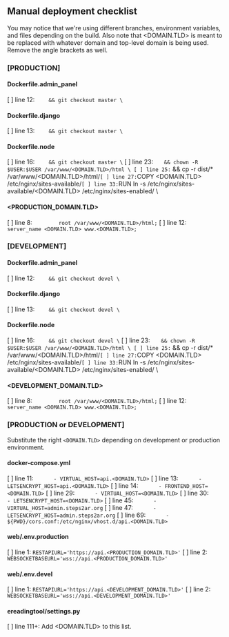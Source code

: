 ## Manual deployment checklist
You may notice that we're using different branches, environment variables, and files
depending on the build. Also note that <DOMAIN.TLD> is meant to be replaced with 
whatever domain and top-level domain is being used. Remove the angle brackets as well.


### [PRODUCTION]

#### Dockerfile.admin_panel
[ ] line 12: `    && git checkout master \`

#### Dockerfile.django
[ ] line 13: `    && git checkout master \`
 
#### Dockerfile.node
[ ] line 16: `    && git checkout master \`
[ ] line 23: `    && chown -R $USER:$USER /var/www/<DOMAIN.TLD>/html \
[ ] line 25: `    && cp -r dist/* /var/www/<DOMAIN.TLD>/html/`
[ ] line 27: `COPY <DOMAIN.TLD> /etc/nginx/sites-available/`
[ ] line 33: `RUN ln -s /etc/nginx/sites-available/<DOMAIN.TLD> /etc/nginx/sites-enabled/ \

#### <PRODUCTION_DOMAIN.TLD>
[ ] line 8:  `        root /var/www/<DOMAIN.TLD>/html;`
[ ] line 12: `        server_name <DOMAIN.TLD> www.<DOMAIN.TLD>;`


### [DEVELOPMENT]

#### Dockerfile.admin_panel
[ ] line 12: `    && git checkout devel \`

#### Dockerfile.django
[ ] line 13: `    && git checkout devel \`

#### Dockerfile.node
[ ] line 16: `    && git checkout devel \`
[ ] line 23: `    && chown -R $USER:$USER /var/www/<DOMAIN.TLD>/html \
[ ] line 25: `    && cp -r dist/* /var/www/<DOMAIN.TLD>/html/`
[ ] line 27: `COPY <DOMAIN.TLD> /etc/nginx/sites-available/`
[ ] line 33: `RUN ln -s /etc/nginx/sites-available/<DOMAIN.TLD> /etc/nginx/sites-enabled/ \

#### <DEVELOPMENT_DOMAIN.TLD>
[ ] line 8:  `        root /var/www/<DOMAIN.TLD>/html;`
[ ] line 12: `        server_name <DOMAIN.TLD> www.<DOMAIN.TLD>;`

### [PRODUCTION or DEVELOPMENT]
Substitute the right `<DOMAIN.TLD>` depending on development or production environment.

#### docker-compose.yml
[ ] line 11: `      - VIRTUAL_HOST=api.<DOMAIN.TLD>`
[ ] line 13: `      - LETSENCRYPT_HOST=api.<DOMAIN.TLD>`
[ ] line 14: `      - FRONTEND_HOST=<DOMAIN.TLD>`
[ ] line 29: `      - VIRTUAL_HOST=<DOMAIN.TLD>`
[ ] line 30: `      - LETSENCRYPT_HOST=<DOMAIN.TLD>`
[ ] line 45: `      - VIRTUAL_HOST=admin.steps2ar.org`
[ ] line 47: `      - LETSENCRYPT_HOST=admin.steps2ar.org`
[ ] line 69: `      - ${PWD}/cors.conf:/etc/nginx/vhost.d/api.<DOMAIN.TLD>`

#### web/.env.production
[ ] line 1: `RESTAPIURL='https://api.<PRODUCTION_DOMAIN.TLD>'`
[ ] line 2: `WEBSOCKETBASEURL='wss://api.<PRODUCTION_DOMAIN.TLD>'`

#### web/.env.devel
[ ] line 1: `RESTAPIURL='https://api.<DEVELOPMENT_DOMAIN.TLD>'`
[ ] line 2: `WEBSOCKETBASEURL='wss://api.<DEVELOPMENT_DOMAIN.TLD>'`

#### ereadingtool/settings.py
[ ] line 111+: Add <DOMAIN.TLD> to this list.